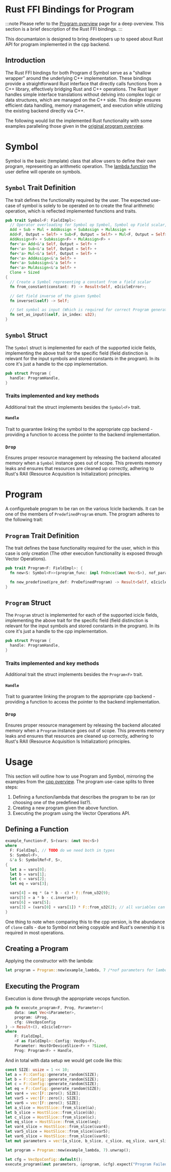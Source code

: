 # Rust FFI Bindings for Program

:::note
Please refer to the [Program overview](../primitives/program.md) page for a deep overview. This section is a brief description of the Rust FFI bindings.
:::

This documantaion is designed to bring developers up to speed about Rust API for program implemented in the cpp backend.

## Introduction

The Rust FFI bindings for both Program d Symbol serve as a "shallow wrapper" around the underlying C++ implementation. These bindings provide a straightforward Rust interface that directly calls functions from a C++ library, effectively bridging Rust and C++ operations. The Rust layer handles simple interface translations without delving into complex logic or data structures, which are managed on the C++ side. This design ensures efficient data handling, memory management, and execution while utilizing the existing backend directly via C++.

The following would list the implemented Rust functionality with some examples paralleling those given in the [original program overview](../primitives/program.md).
# Symbol
Symbol is the basic (template) class that allow users to define their own program, representing an arithmetic operation. The [lambda function](#defining-a-lambda-function) the user define will operate on symbols.
## `Symbol` Trait Definition
The trait defines the functionality required by the user. The expected use-case of symbol is solely to be operated on to create the final arithmetic operation, which is reflected implemented functions and traits.
```rust
pub trait Symbol<F: FieldImpl>:
  // Operator overloading for Symbol op Symbol, Symbol op Field scalar, Symbol op &Symbol
  Add + Sub + Mul + AddAssign + SubAssign + MulAssign + 
  Add<F, Output = Self> + Sub<F, Output = Self> + Mul<F, Output = Self> +
  AddAssign<F> + SubAssign<F> + MulAssign<F> +
  for<'a> Add<&'a Self, Output = Self> +
  for<'a> Sub<&'a Self, Output = Self> +
  for<'a> Mul<&'a Self, Output = Self> +
  for<'a> AddAssign<&'a Self> +
  for<'a> SubAssign<&'a Self> +
  for<'a> MulAssign<&'a Self> +
  Clone + Sized
{
  // Create a Symbol representing a constant from a field scalar
  fn from_constant(constant: F) -> Result<Self, eIcicleError>;

  // Get field inverse of the given Symbol
  fn inverse(&self) -> Self;

  // Set symbol as input (Which is required for correct Program generation)
  fn set_as_input(&self, in_index: u32);
}
```
## `Symbol` Struct
The `Symbol` struct is implemented for each of the supported icicle fields, implementing the above trait for the specific field (field distinction is relevant for the input symbols and stored constants in the program). In its core it's just a handle to the cpp implementation.
```rust
pub struct Program {
  handle: ProgramHandle,
}
```
### Traits implemented and key methods
Additional trait the struct implements besides the `Symbol<F>` trait.
#### `Handle` 
Trait to guarantee linking the symbol to the appropriate cpp backend - providing a function to access the pointer to the backend implementation.
### `Drop`
Ensures proper resource management by releasing the backend allocated memory when a `Symbol` instance goes out of scope. This prevents memory leaks and ensures that resources are cleaned up correctly, adhering to Rust's RAII (Resource Acquisition Is Initialization) principles.

# Program
A configurebale program to be ran on the various Icicle backends. It can be one of the members of `PredefinedProgram` enum. The program adheres to the following trait:
## `Program` Trait Definition
The trait defines the base functionality required for the user, which in this case is only creation (The other execution functionality is exposed through Vector Operations).
```rust
pub trait Program<F: FieldImpl>: {
  fn new<S: Symbol<F>>(program_func: impl FnOnce(&mut Vec<S>), nof_parameters: u32) -> Result<Self, eIcicleError>;

  fn new_predefined(pre_def: PreDefinedProgram) -> Result<Self, eIcicleError>;
}
```
## `Program` Struct
The `Program` struct is implemented for each of the supported icicle fields, implementing the above trait for the specific field (field distinction is relevant for the input symbols and stored constants in the program). In its core it's just a handle to the cpp implementation.
```rust
pub struct Program {
  handle: ProgramHandle,
}
```
### Traits implemented and key methods
Additional trait the struct implements besides the `Program<F>` trait.
#### `Handle` 
Trait to guarantee linking the program to the appropriate cpp backend - providing a function to access the pointer to the backend implementation.
### `Drop`
Ensures proper resource management by releasing the backend allocated memory when a `Program` instance goes out of scope. This prevents memory leaks and ensures that resources are cleaned up correctly, adhering to Rust's RAII (Resource Acquisition Is Initialization) principles.

# Usage
This section will outline how to use Program and Symbol, mirroring the examples from the [cpp overview](../primitives/program.md). The program use-case splits to three steps:
1. Defining a function/lambda that describes the program to be ran (or choosing one of the predefined list?).
2. Creating a new program given the above function.
3. Executing the program using the Vector Operations API.
## Defining a Function
```rust
example_function<F, S>(vars: &mut Vec<S>)
where
  F: FieldImpl, // TODO do we need both in types
  S: Symbol<F>,
  &'a S: SymbolRef<F, S>,
{
  let a = vars[0];
  let b = vars[1];
  let c = vars[2];
  let eq = vars[3];

  vars[4] = eq * (a * b - c) + F::from_u32(9);
  vars[5] = a * b - c.inverse();
  vars[6] = vars[5];
  vars[3] = (vars[0] + vars[1]) * F::from_u32(2); // all variables can be both inputs and outputs
}
```
One thing to note when comparing this to the cpp version, is the abundance of `clone` calls - due to Symbol not being copyable and Rust's ownership it is required in most operations.
## Creating a Program
Applying the constructor with the lambda:
```rust
let program = Program::new(example_lambda, 7 /*nof parameters for lambda = vars.size()*/);
```
## Executing the Program
Execution is done through the appropriate vecops function.
```rust
pub fn execute_program<F, Prog, Parameter>(
    data: &mut Vec<&Parameter>,
    program: &Prog,
    cfg: &VecOpsConfig
) -> Result<(), eIcicleError>
where
    F: FieldImpl,
    <F as FieldImpl>::Config: VecOps<F>,
    Parameter: HostOrDeviceSlice<F> + ?Sized,
    Prog: Program<F> + Handle,
```

And in total with data setup we would get code like this:
```rust
const SIZE: usize = 1 << 10;
let a = F::Config::generate_random(SIZE);
let b = F::Config::generate_random(SIZE);
let c = F::Config::generate_random(SIZE);
let eq = F::Config::generate_random(SIZE);
let var4 = vec![F::zero(); SIZE];
let var5 = vec![F::zero(); SIZE];
let var6 = vec![F::zero(); SIZE];
let a_slice = HostSlice::from_slice(&a);
let b_slice = HostSlice::from_slice(&b);
let c_slice = HostSlice::from_slice(&c);
let eq_slice = HostSlice::from_slice(&eq);
let var4_slice = HostSlice::from_slice(&var4);
let var5_slice = HostSlice::from_slice(&var5);
let var6_slice = HostSlice::from_slice(&var6);
let mut parameters = vec![a_slice, b_slice, c_slice, eq_slice, var4_slice, var5_slice, var6_slice];

let program = Program::new(example_lambda, 7).unwrap();

let cfg = VecOpsConfig::default();
execute_program(&mut parameters, &program, &cfg).expect("Program Failed");
```